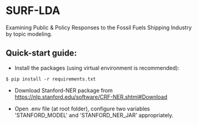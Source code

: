 # SURF-LDA
Examining Public & Policy Responses to the Fossil Fuels Shipping Industry by topic modeling.

## Quick-start guide:

- Install the packages (using virtual environment is recommended):

```
$ pip install -r requirements.txt
```

- Download Stanford-NER package from https://nlp.stanford.edu/software/CRF-NER.shtml#Download

- Open .env file (at root folder), configure two variables 'STANFORD_MODEL' and 'STANFORD_NER_JAR' appropriately.

